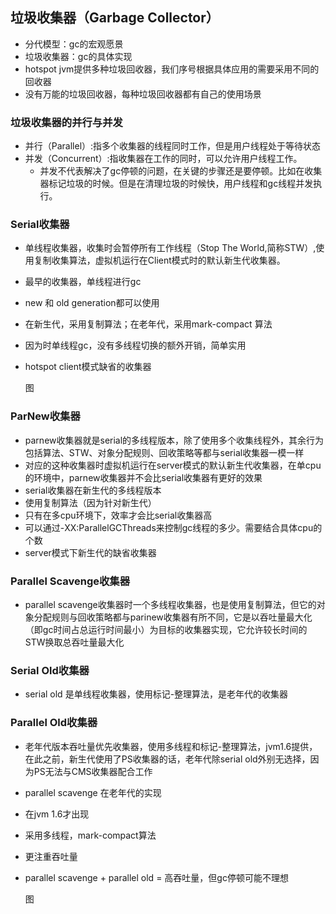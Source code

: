## 垃圾收集器（Garbage Collector）

- 分代模型：gc的宏观愿景
- 垃圾收集器：gc的具体实现
- hotspot jvm提供多种垃圾回收器，我们序号根据具体应用的需要采用不同的回收器
- 没有万能的垃圾回收器，每种垃圾回收器都有自己的使用场景

### 垃圾收集器的并行与并发

- 并行（Parallel）:指多个收集器的线程同时工作，但是用户线程处于等待状态
- 并发（Concurrent）:指收集器在工作的同时，可以允许用户线程工作。
  - 并发不代表解决了gc停顿的问题，在关键的步骤还是要停顿。比如在收集器标记垃圾的时候。但是在清理垃圾的时候快，用户线程和gc线程并发执行。

### Serial收集器

- 单线程收集器，收集时会暂停所有工作线程（Stop The World,简称STW）,使用复制收集算法，虚拟机运行在Client模式时的默认新生代收集器。

- 最早的收集器，单线程进行gc

- new 和 old generation都可以使用

- 在新生代，采用复制算法；在老年代，采用mark-compact 算法

- 因为时单线程gc，没有多线程切换的额外开销，简单实用

- hotspot client模式缺省的收集器

  图

### ParNew收集器

- parnew收集器就是serial的多线程版本，除了使用多个收集线程外，其余行为包括算法、STW、对象分配规则、回收策略等都与serial收集器一模一样
- 对应的这种收集器时虚拟机运行在server模式的默认新生代收集器，在单cpu的环境中，parnew收集器并不会比serial收集器有更好的效果
- serial收集器在新生代的多线程版本
- 使用复制算法（因为针对新生代）
- 只有在多cpu环境下，效率才会比serial收集器高
- 可以通过-XX:ParallelGCThreads来控制gc线程的多少。需要结合具体cpu的个数
- server模式下新生代的缺省收集器

### Parallel Scavenge收集器

- parallel scavenge收集器时一个多线程收集器，也是使用复制算法，但它的对象分配规则与回收策略都与parinew收集器有所不同，它是以吞吐量最大化（即gc时间占总运行时间最小）为目标的收集器实现，它允许较长时间的STW换取总吞吐量最大化

### Serial Old收集器

- serial old 是单线程收集器，使用标记-整理算法，是老年代的收集器

### Parallel Old收集器

- 老年代版本吞吐量优先收集器，使用多线程和标记-整理算法，jvm1.6提供，在此之前，新生代使用了PS收集器的话，老年代除serial old外别无选择，因为PS无法与CMS收集器配合工作

- parallel scavenge 在老年代的实现

- 在jvm 1.6才出现

- 采用多线程，mark-compact算法

- 更注重吞吐量

- parallel scavenge + parallel old = 高吞吐量，但gc停顿可能不理想

  图